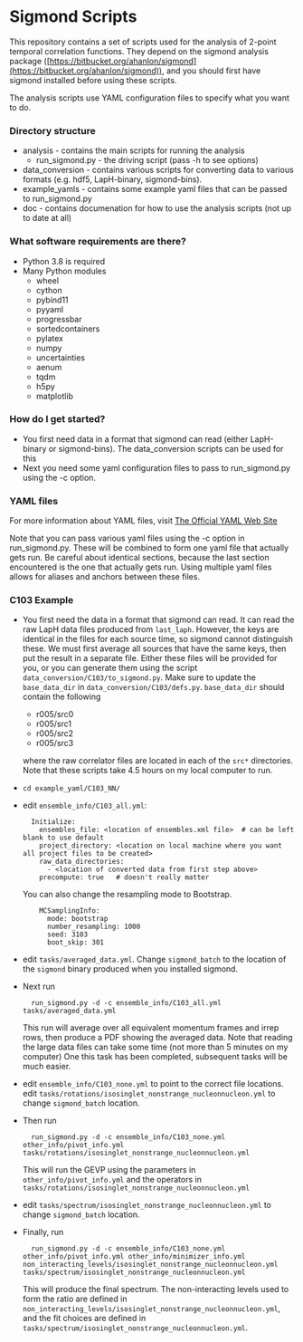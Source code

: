 # Sigmond Scripts #

This repository contains a set of scripts used for the analysis of 2-point temporal correlation functions.
They depend on the sigmond analysis package ([https://bitbucket.org/ahanlon/sigmond](https://bitbucket.org/ahanlon/sigmond)),
and you should first have sigmond installed before using these scripts.

The analysis scripts use YAML configuration files to specify what you want to do.

### Directory structure ###

- analysis - contains the main scripts for running the analysis
    - run_sigmond.py - the driving script (pass -h to see options)
- data_conversion - contains various scripts for converting data to various formats (e.g. hdf5, LapH-binary, sigmond-bins).
- example_yamls - contains some example yaml files that can be passed to run_sigmond.py
- doc - contains documenation for how to use the analysis scripts (not up to date at all)

### What software requirements are there? ###

- Python 3.8 is required
- Many Python modules
    - wheel
    - cython
    - pybind11
    - pyyaml
    - progressbar
    - sortedcontainers
    - pylatex
    - numpy
    - uncertainties
    - aenum
    - tqdm
    - h5py
    - matplotlib

### How do I get started? ###

- You first need data in a format that sigmond can read (either LapH-binary or sigmond-bins).
  The data_conversion scripts can be used for this
- Next you need some yaml configuration files to pass to run_sigmond.py using the -c option.

### YAML files ###

For more information about YAML files, visit [The Official YAML Web Site](https://yaml.org/)

Note that you can pass various yaml files using the -c option in run_sigmond.py.
These will be combined to form one yaml file that actually gets run.
Be careful about identical sections, because the last section encountered is the one that actually gets run.
Using multiple yaml files allows for aliases and anchors between these files.

### C103 Example ###

- You first need the data in a format that sigmond can read.
It can read the raw LapH data files produced from `last_laph`.
However, the keys are identical in the files for each source time, so sigmond cannot distinguish these.
We must first average all sources that have the same keys, then put the result in a separate file.
Either these files will be provided for you, or you can generate them using the script `data_conversion/C103/to_sigmond.py`.
Make sure to update the `base_data_dir` in `data_conversion/C103/defs.py`. `base_data_dir` should contain the following
    - r005/src0
    - r005/src1
    - r005/src2
    - r005/src3

  where the raw correlator files are located in each of the `src*` directories.
Note that these scripts take 4.5 hours on my local computer to run.

- `cd example_yaml/C103_NN/`
- edit `ensemble_info/C103_all.yml`:

        Initialize:
          ensembles_file: <location of ensembles.xml file>  # can be left blank to use default
          project_directory: <location on local machine where you want all project files to be created>
          raw_data_directories:
            - <location of converted data from first step above>
          precompute: true   # doesn't really matter

    You can also change the resampling mode to Bootstrap.
          
          MCSamplingInfo:
            mode: bootstrap
            number_resampling: 1000
            seed: 3103
            boot_skip: 301

- edit `tasks/averaged_data.yml`. Change `sigmond_batch` to the location of the `sigmond` binary produced when you installed sigmond.
- Next run

        run_sigmond.py -d -c ensemble_info/C103_all.yml tasks/averaged_data.yml

  This run will average over all equivalent momentum frames and irrep rows, then produce a PDF showing the averaged data.
Note that reading the large data files can take some time (not more than 5 minutes on my computer)
One this task has been completed, subsequent tasks will be much easier.

- edit `ensemble_info/C103_none.yml` to point to the correct file locations.
edit `tasks/rotations/isosinglet_nonstrange_nucleonnucleon.yml` to change `sigmond_batch` location.

- Then run

        run_sigmond.py -d -c ensemble_info/C103_none.yml other_info/pivot_info.yml tasks/rotations/isosinglet_nonstrange_nucleonnucleon.yml

  This will run the GEVP using the parameters in `other_info/pivot_info.yml` and the operators in `tasks/rotations/isosinglet_nonstrange_nucleonnucleon.yml`

- edit `tasks/spectrum/isosinglet_nonstrange_nucleonnucleon.yml` to change `sigmond_batch` location.

- Finally, run
        
        run_sigmond.py -d -c ensemble_info/C103_none.yml other_info/pivot_info.yml other_info/minimizer_info.yml non_interacting_levels/isosinglet_nonstrange_nucleonnucleon.yml tasks/spectrum/isosinglet_nonstrange_nucleonnucleon.yml

  This will produce the final spectrum. The non-interacting levels used to form the ratio are defined in `non_interacting_levels/isosinglet_nonstrange_nucleonnucleon.yml`,
and the fit choices are defined in `tasks/spectrum/isosinglet_nonstrange_nucleonnucleon.yml`.
